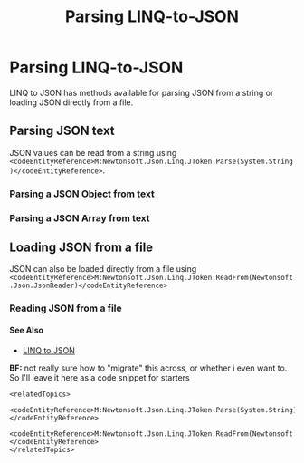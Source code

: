 ﻿---
title: Parsing LINQ-to-JSON
layout: default
---

# Parsing LINQ-to-JSON

LINQ to JSON has methods available for parsing JSON from a string or loading JSON directly from a file.
    
## Parsing JSON text
      
JSON values can be read from a string using  `<codeEntityReference>M:Newtonsoft.Json.Linq.JToken.Parse(System.String)</codeEntityReference>`.

### Parsing a JSON Object from text
<!-- import LinqToJsonCreateParse -->

### Parsing a JSON Array from text
<!-- import LinqToJsonCreateParseArray -->

## Loading JSON from a file

JSON can also be loaded directly from a file using `<codeEntityReference>M:Newtonsoft.Json.Linq.JToken.ReadFrom(Newtonsoft.Json.JsonReader)</codeEntityReference>`

### Reading JSON from a file
<!-- import LinqToJsonReadObject -->

#### See Also

 - [LINQ to JSON](linq-to-json.html)

**BF:** not really sure how to "migrate" this across, or whether i even want to. So I'll leave it here as a code snippet for starters

    <relatedTopics>
      <codeEntityReference>M:Newtonsoft.Json.Linq.JToken.Parse(System.String)</codeEntityReference>
      <codeEntityReference>M:Newtonsoft.Json.Linq.JToken.ReadFrom(Newtonsoft.Json.JsonReader)</codeEntityReference>
    </relatedTopics>